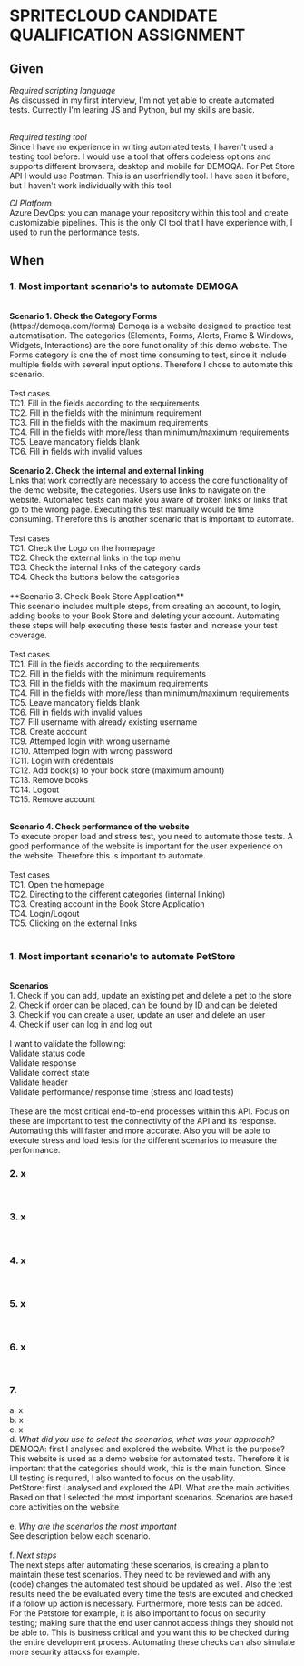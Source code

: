 <h1>SPRITECLOUD CANDIDATE QUALIFICATION ASSIGNMENT</h1>

<h2>Given</h2>
<i>Required scripting language</i> </br>
As discussed in my first interview, I'm not yet able to create automated tests. Currectly I'm learing JS and Python, but my skills are basic.</br>
</br>

<i>Required testing tool</i> </br>
Since I have no experience in writing automated tests, I haven't used a testing tool before. I would use a tool that offers codeless options and supports different browsers, desktop and mobile for DEMOQA. 
For Pet Store API I would use Postman. This is an userfriendly tool. I have seen it before, but I haven't work individually with this tool. 

<i>CI Platform</i> </br>
Azure DevOps: you can manage your repository within this tool and create customizable pipelines. This is the only CI tool that I have experience with, I used to run the performance tests.


<h2>When</h2>
<h3>1. Most important scenario's to automate <b>DEMOQA</b></h3> </br>
<b>Scenario 1. Check the Category Forms</b><br />
(https://demoqa.com/forms) Demoqa is a website designed to practice test automatisation. The categories (Elements, Forms, Alerts, Frame & Windows, Widgets, Interactions) are the core functionality of this demo website. The Forms category is one the of most time consuming to test, since it include multiple fields with several input options. Therefore I chose to automate this scenario.  <br />
<br />
Test cases<br />
TC1. Fill in the fields according to the requirements<br />
TC2. Fill in the fields with the minimum requirement<br />
TC3. Fill in the fields with the maximum requirements <br />
TC4. Fill in the fields with more/less than minimum/maximum requirements<br />
TC5. Leave mandatory fields blank<br />
TC6. Fill in fields with invalid values<br />
<br />
<b>Scenario 2. Check the internal and external linking</b>   <br />
Links that work correctly are necessary to access the core functionality of the demo website, the categories. Users use links to navigate on the website. Automated tests can make you aware of broken links or links that go to the wrong page. Executing this test manually would be time consuming. Therefore this is another scenario that is important to automate.<br />
<br />
Test cases<br />
TC1. Check the Logo on the homepage<br />
TC2. Check the external links in the top menu<br />
TC3. Check the internal links of the category cards<br />
TC4. Check the buttons below the categories<br />
<br />
**Scenario 3. Check Book Store Application**<br />
This scenario includes multiple steps, from creating an account, to login, adding books to your Book Store and deleting your account. Automating these steps will help executing these tests faster and increase your test coverage.
<br />
<br />
Test cases<br />
TC1. Fill in the fields according to the requirements<br />
TC2. Fill in the fields with the minimum requirements<br />
TC3. Fill in the fields with the maximum requirements <br />
TC4. Fill in the fields with more/less than minimum/maximum requirements<br />
TC5. Leave mandatory fields blank<br />
TC6. Fill in fields with invalid values<br />
TC7. Fill username with already existing username<br />
TC8. Create account<br />
TC9. Attemped login with wrong username<br />
TC10. Attemped login with wrong password<br />
TC11. Login with credentials<br />
TC12. Add book(s) to your book store (maximum amount)<br />
TC13. Remove books<br />
TC14. Logout<br />
TC15. Remove account<br />
<br />

**Scenario 4. Check performance of the website**<br />
To execute proper load and stress test, you need to automate those tests. A good performance of the website is important for the user experience on the website. Therefore this is important to automate. 
<br />
<br />
Test cases <br />
TC1. Open the homepage<br />
TC2. Directing to the different categories (internal linking)<br />
TC3. Creating account in the Book Store Application<br />
TC4. Login/Logout<br />
TC5. Clicking on the external links<br />
<br />
<h3>1. Most important scenario's to automate <b>PetStore</b> </h3></br>
<b>Scenarios</b><br />
1. Check if you can add, update an existing pet and delete a pet to the store<br />
2. Check if order can be placed, can be found by ID and can be deleted<br />
3. Check if you can create a user, update an user and delete an user<br />
4. Check if user can log in and log out<br />
<br />
I want to validate the following:<br />
Validate status code<br />
Validate response<br />
Validate correct state<br />
Validate header<br />
Validate performance/ response time (stress and load tests)<br />
<br />
These are the most critical end-to-end processes within this API. Focus on these are important to test the connectivity of the API and its response.
Automating this will faster and more accurate. Also you will be able to execute stress and load tests for the different scenarios to measure the performance. <br />
<h3>2. x </h3></br>
<h3>3. x </h3></br>
<h3>4. x </h3></br>
<h3>5. x </h3></br>
<h3>6. x </h3></br>
<h3>7.</h3> a. x<br />
b. x <br />
c. x <br />
d. <i>What did you use to select the scenarios, what was your approach?</i><br />
DEMOQA: first I analysed and explored the website. What is the purpose? This website is used as a demo website for automated tests. Therefore it is important that the categories should work, this is the main function. Since UI testing is required, I also wanted to focus on the usability.<br />
PetStore: first I analysed and explored the API. What are the main activities. Based on that I selected the most important scenarios. Scenarios are based core activities on the website<br />
<br />
e. <i>Why are the scenarios the most important</i><br />
See description below each scenario.<br />
<br />
f. <i>Next steps</i><br />
The next steps after automating these scenarios, is creating a plan to maintain these test scenarios. They need to be reviewed and with any (code) changes the automated test should be updated as well. 
Also the test results need the be evaluated every time the tests are excuted and checked if a follow up action is necessary. 
Furthermore, more tests can be added. For the Petstore for example, it is also important to focus on security testing; making sure that  the end user cannot access things they should not be able to. This is business critical and you want this to be checked during the entire development process. Automating these checks can also simulate more security attacks for example.


